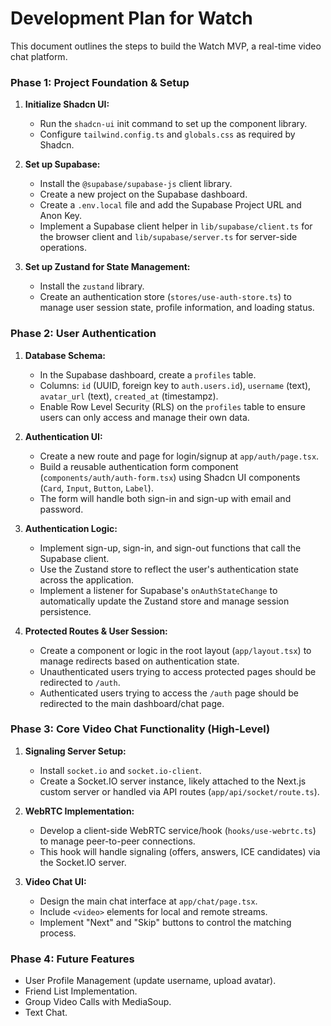 # Development Plan for Watch

This document outlines the steps to build the Watch MVP, a real-time video chat platform.

### Phase 1: Project Foundation & Setup

1.  **Initialize Shadcn UI:**
    - Run the `shadcn-ui` init command to set up the component library.
    - Configure `tailwind.config.ts` and `globals.css` as required by Shadcn.

2.  **Set up Supabase:**
    - Install the `@supabase/supabase-js` client library.
    - Create a new project on the Supabase dashboard.
    - Create a `.env.local` file and add the Supabase Project URL and Anon Key.
    - Implement a Supabase client helper in `lib/supabase/client.ts` for the browser client and `lib/supabase/server.ts` for server-side operations.

3.  **Set up Zustand for State Management:**
    - Install the `zustand` library.
    - Create an authentication store (`stores/use-auth-store.ts`) to manage user session state, profile information, and loading status.

### Phase 2: User Authentication

1.  **Database Schema:**
    - In the Supabase dashboard, create a `profiles` table.
    - Columns: `id` (UUID, foreign key to `auth.users.id`), `username` (text), `avatar_url` (text), `created_at` (timestampz).
    - Enable Row Level Security (RLS) on the `profiles` table to ensure users can only access and manage their own data.

2.  **Authentication UI:**
    - Create a new route and page for login/signup at `app/auth/page.tsx`.
    - Build a reusable authentication form component (`components/auth/auth-form.tsx`) using Shadcn UI components (`Card`, `Input`, `Button`, `Label`).
    - The form will handle both sign-in and sign-up with email and password.

3.  **Authentication Logic:**
    - Implement sign-up, sign-in, and sign-out functions that call the Supabase client.
    - Use the Zustand store to reflect the user's authentication state across the application.
    - Implement a listener for Supabase's `onAuthStateChange` to automatically update the Zustand store and manage session persistence.

4.  **Protected Routes & User Session:**
    - Create a component or logic in the root layout (`app/layout.tsx`) to manage redirects based on authentication state.
    - Unauthenticated users trying to access protected pages should be redirected to `/auth`.
    - Authenticated users trying to access the `/auth` page should be redirected to the main dashboard/chat page.

### Phase 3: Core Video Chat Functionality (High-Level)

1.  **Signaling Server Setup:**
    - Install `socket.io` and `socket.io-client`.
    - Create a Socket.IO server instance, likely attached to the Next.js custom server or handled via API routes (`app/api/socket/route.ts`).

2.  **WebRTC Implementation:**
    - Develop a client-side WebRTC service/hook (`hooks/use-webrtc.ts`) to manage peer-to-peer connections.
    - This hook will handle signaling (offers, answers, ICE candidates) via the Socket.IO server.

3.  **Video Chat UI:**
    - Design the main chat interface at `app/chat/page.tsx`.
    - Include `<video>` elements for local and remote streams.
    - Implement "Next" and "Skip" buttons to control the matching process.

### Phase 4: Future Features

- User Profile Management (update username, upload avatar).
- Friend List Implementation.
- Group Video Calls with MediaSoup.
- Text Chat.
